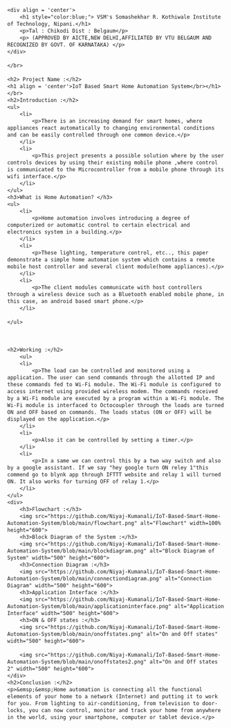     <div align = 'center'>
        <h1 style="color:blue;"> VSM's Somashekhar R. Kothiwale Institute of Technology, Nipani.</h1>
        <p>Tal : Chikodi Dist : Belgaum</p>
        <p> (APPROVED BY AICTE,NEW DELHI,AFFILIATED BY VTU BELGAUM AND RECOGNIZED BY GOVT. OF KARNATAKA) </p>
    </div>
    
    </br>
    
    <h2> Project Name :</h2>
    <h1 align = 'center'>IoT Based Smart Home Automation System</br></h1>
    </br>
    <h2>Introduction :</h2>
    <ul>
        <li>
            <p>There is an increasing demand for smart homes, where appliances react automatically to changing environmental conditions and can be easily controlled through one common device.</p>
        </li>
        <li>
            <p>This project presents a possible solution where by the user controls devices by using their existing mobile phone ,where control is communicated to the Microcontroller from a mobile phone through its wifi interface.</p>
        </li>
    </ul>
    <h3>What is Home Automation? </h3>
    <ul>
        <li>
            <p>Home automation involves introducing a degree of computerized or automatic control to certain electrical and electronics system in a building.</p>
        </li>
        <li>
            <p>These lighting, temperature control, etc.., this paper demonstrate a simple home automation system which contains a remote mobile host controller and several client module(home appliances).</p>
        </li>
        <li>
            <p>The client modules communicate with host controllers through a wireless device such as a Bluetooth enabled mobile phone, in this case, an android based smart phone.</p>
        </li>
        
    </ul>

    
    
    <h2>Working :</h2>
        <ul>
        <li>
            <p>The load can be controlled and monitored using a application. The user can send commands through the allotted IP and these commands fed to Wi-Fi module. The Wi-Fi module is configured to access internet using provided wireless modem. The commands received by a Wi-Fi module are executed by a program within a Wi-Fi module. The Wi-Fi module is interfaced to Octocoupler through the loads are turned ON and OFF based on commands. The loads status (ON or OFF) will be displayed on the application.</p>
        </li>
        <li>
            <p>Also it can be controlled by setting a timer.</p>
        </li>
        <li>
            <p>In a same we can control this by a two way switch and also by a google assistant. If we say "hey google turn ON reley 1"this commend go to blynk app through IFTTT website and relay 1 will turned ON. It also works for turning OFF of relay 1.</p>
        </li>
    </ul>
    <div>
        <h3>Flowchart :</h3>
        <img src="https://github.com/Niyaj-Kumanali/IoT-Based-Smart-Home-Automation-System/blob/main/flowchart.png" alt="Flowchart" width=100% height="600">
        <h3>Block Diagram of the System :</h3>
        <img src="https://github.com/Niyaj-Kumanali/IoT-Based-Smart-Home-Automation-System/blob/main/blockdiagram.png" alt="Block Diagram of System" width="500" height="600">
        <h3>Connection Diagram :</h3>
        <img src="https://github.com/Niyaj-Kumanali/IoT-Based-Smart-Home-Automation-System/blob/main/connectiondiagram.png" alt="Connection Diagram" width="500" height="600">
        <h3>Application Interface :</h3>
        <img src="https://github.com/Niyaj-Kumanali/IoT-Based-Smart-Home-Automation-System/blob/main/applicationinterface.png" alt="Application Interface" width="500" height="600">
        <h3>ON & OFF states :</h3>
        <img src="https://github.com/Niyaj-Kumanali/IoT-Based-Smart-Home-Automation-System/blob/main/onoffstates.png" alt="On and Off states" width="500" height="600">
        
        <img src="https://github.com/Niyaj-Kumanali/IoT-Based-Smart-Home-Automation-System/blob/main/onoffstates2.png" alt="On and Off states 2" width="500" height="600">
    </div>
    <h2>Conclusion :</h2>
    <p>&emsp;&emsp;Home automation is connecting all the functional elements of your home to a network (Internet) and putting it to work for you. From lighting to air-conditioning, from television to door-locks, you can now control, monitor and track your home from anywhere in the world, using your smartphone, computer or tablet device.</p>
